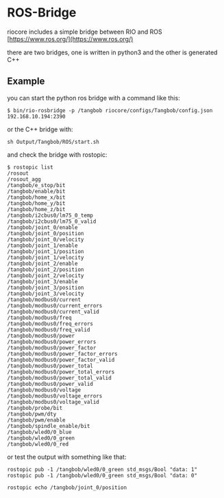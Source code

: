 # ROS-Bridge

riocore includes a simple bridge between RIO and ROS [https://www.ros.org/](https://www.ros.org/)

there are two bridges, one is written in python3 and the other is generated C++


## Example
you can start the python ros bridge with a command like this:
```
$ bin/rio-rosbridge -p /tangbob riocore/configs/Tangbob/config.json 192.168.10.194:2390
```
or the C++ bridge with:
```
sh Output/Tangbob/ROS/start.sh
```


and check the bridge with rostopic:
```
$ rostopic list
/rosout
/rosout_agg
/tangbob/e_stop/bit
/tangbob/enable/bit
/tangbob/home_x/bit
/tangbob/home_y/bit
/tangbob/home_z/bit
/tangbob/i2cbus0/lm75_0_temp
/tangbob/i2cbus0/lm75_0_valid
/tangbob/joint_0/enable
/tangbob/joint_0/position
/tangbob/joint_0/velocity
/tangbob/joint_1/enable
/tangbob/joint_1/position
/tangbob/joint_1/velocity
/tangbob/joint_2/enable
/tangbob/joint_2/position
/tangbob/joint_2/velocity
/tangbob/joint_3/enable
/tangbob/joint_3/position
/tangbob/joint_3/velocity
/tangbob/modbus0/current
/tangbob/modbus0/current_errors
/tangbob/modbus0/current_valid
/tangbob/modbus0/freq
/tangbob/modbus0/freq_errors
/tangbob/modbus0/freq_valid
/tangbob/modbus0/power
/tangbob/modbus0/power_errors
/tangbob/modbus0/power_factor
/tangbob/modbus0/power_factor_errors
/tangbob/modbus0/power_factor_valid
/tangbob/modbus0/power_total
/tangbob/modbus0/power_total_errors
/tangbob/modbus0/power_total_valid
/tangbob/modbus0/power_valid
/tangbob/modbus0/voltage
/tangbob/modbus0/voltage_errors
/tangbob/modbus0/voltage_valid
/tangbob/probe/bit
/tangbob/pwm/dty
/tangbob/pwm/enable
/tangbob/spindle_enable/bit
/tangbob/wled0/0_blue
/tangbob/wled0/0_green
/tangbob/wled0/0_red
```

or test the output with something like that:
```
rostopic pub -1 /tangbob/wled0/0_green std_msgs/Bool "data: 1"
rostopic pub -1 /tangbob/wled0/0_green std_msgs/Bool "data: 0"
```

```
rostopic echo /tangbob/joint_0/position
```


